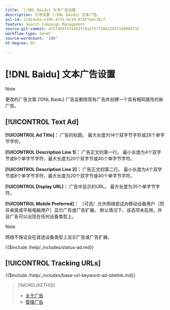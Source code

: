 ```yaml
---
title: ’[!DNL Baidu] 文本广告设置
description: 引用设置 [!DNL Baidu] 文本广告。
exl-id: 1c914e8a-e39b-477e-9c19-919ffedc30c7
feature: Search Campaign Management
source-git-commit: e517dd5f5fa283ff8a2f57728612937148889732
workflow-type: tm+mt
source-wordcount: '180'
ht-degree: 0%

---
```


# [!DNL Baidu] 文本广告设置

>[!NOTE]
>
>更改的广告文案 [!DNL Baidu] 广告会删除现有广告并创建一个具有相同属性的新广告。

## [!UICONTROL Text Ad]

**[!UICONTROL Ad Title]：** 广告的标题。 最大长度为14个双字节字符或28个单字节字符。

**[!UICONTROL Description Line 1]：** 广告正文的第一行。 最小长度为4个双字节或8个单字节字符，最大长度为20个双字节或40个单字节字符。

**[!UICONTROL Description Line 2]：** 广告正文的第二行。 最小长度为4个双字节或8个单字节字符，最大长度为20个双字节或40个单字节字符。

**[!UICONTROL Display URL]：** 广告中显示的URL。 最大长度为35个单字节字符。

**[!UICONTROL Mobile Preferred]：** （可选）允许网络尝试向移动设备用户（而非桌面或平板电脑用户）显示广告或广告扩展。 默认情况下，该选项未启用，并且广告可以出现在任何设备类型上。

>[!NOTE]
>
>网络不保证会在首选设备类型上显示广告或广告扩展。

<!-- **[!UICONTROL Status]:** -->

{{$include /help/_includes/status-ad.md}}

## [!UICONTROL Tracking URLs]

<!-- **[!UICONTROL Base URl]:** -->

{{$include /help/_includes/base-url-keyword-ad-sitelink.md}}

>[!MORELIKETHIS]
>
>* [关于广告](ad-about.md)
>* [管理广告](ad-manage.md)
